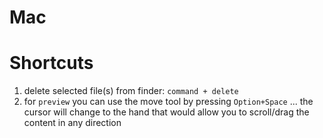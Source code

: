 # Mac

# Shortcuts

1. delete selected file(s) from finder: `command + delete`
2. for `preview` you can use the move tool by pressing `Option+Space` ... the cursor will change to the hand that would allow you to scroll/drag the content in any direction